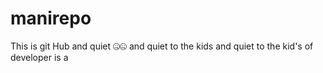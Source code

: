 # manirepo
This is git Hub and quiet 🤐🤐 and quiet to the kids and quiet to the kid's of developer is a

